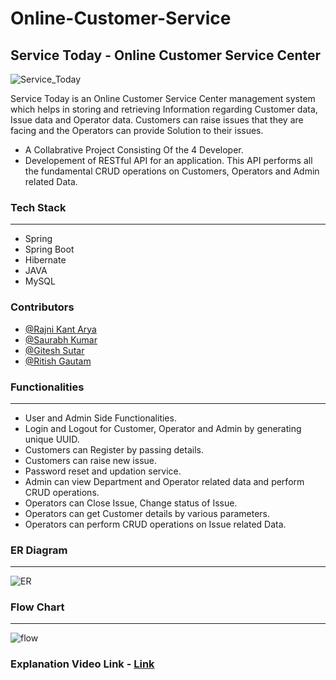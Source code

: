 # Online-Customer-Service
##  Service Today - Online Customer Service Center

<img src='https://drive.google.com/uc?export=view&id=1QUERYonRqQaH40SKISc9gszYnNhxPIqX' alt='Service_Today'>

Service Today is an Online Customer Service Center management system which helps in storing and retrieving Information regarding Customer data, Issue data and Operator data. 
Customers can raise  issues that they are facing and the Operators can provide Solution to their issues. 

- A Collabrative Project Consisting Of the 4 Developer.
- Developement of RESTful API for an application. This API performs all the fundamental CRUD operations on Customers, Operators and Admin related Data.

### Tech Stack

------------

- Spring
- Spring Boot
- Hibernate
- JAVA
- MySQL

### Contributors

- [@Rajni Kant Arya](https://github.com/rkmasai)
- [@Saurabh Kumar](https://github.com/rajsaurabh78)
- [@Gitesh Sutar](https://github.com/gitesh8)
- [@Ritish Gautam](https://github.com/RitishFG)

### Functionalities

------------

- User and Admin Side Functionalities.
- Login and Logout for Customer, Operator and Admin by generating unique UUID.
- Customers can Register by passing details.
- Customers can raise new issue.
- Password reset and updation service.
- Admin can view Department and Operator related data and perform CRUD operations.
- Operators can Close Issue, Change status of Issue.
- Operators can get Customer details by various parameters.
- Operators can perform CRUD operations on Issue related Data.


### ER Diagram
------------
<img src='https://drive.google.com/uc?export=view&id=1sUYgZ2qSInyR0cnWFXmCJW3KciSNp81N' alt='ER'>

### Flow Chart
------------
<img src='https://drive.google.com/uc?export=view&id=1WKXdQRd4pizNVGGatovdhlYj8I7V8iC9' alt='flow'>

### Explanation Video Link -  [Link](https://drive.google.com/file/d/1fzTYbUHO2_Jv2nxz43SR64aunwnHJ29u/view?usp=share_link)



